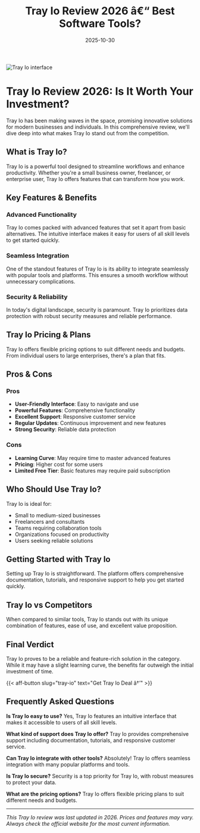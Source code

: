 ﻿---
title: "Tray Io Review 2026 â€“ Best Software Tools?"
date: 2025-10-30
draft: false
rating: 4.8
category: "Software Tools"
tags: ["software-tools", "review", "2026"]
description: "Comprehensive Tray Io review 2026. Discover if this  tool is the best choice for your needs."
keywords: "tray-io, Tray Io, review, software tools, 2026, best software tools"
image: "https://images.unsplash.com/photo-1555949963-aa79dcee981c?w=800&h=400&fit=crop&crop=center"
---

![Tray Io interface](https://images.unsplash.com/photo-1555949963-aa79dcee981c?w=800&h=400&fit=crop&crop=center)

# Tray Io Review 2026: Is It Worth Your Investment?

Tray Io has been making waves in the  space, promising innovative solutions for modern businesses and individuals. In this comprehensive review, we'll dive deep into what makes Tray Io stand out from the competition.

## What is Tray Io?

Tray Io is a powerful  tool designed to streamline workflows and enhance productivity. Whether you're a small business owner, freelancer, or enterprise user, Tray Io offers features that can transform how you work.

## Key Features & Benefits

### Advanced Functionality
Tray Io comes packed with advanced features that set it apart from basic alternatives. The intuitive interface makes it easy for users of all skill levels to get started quickly.

### Seamless Integration
One of the standout features of Tray Io is its ability to integrate seamlessly with popular tools and platforms. This ensures a smooth workflow without unnecessary complications.

### Security & Reliability
In today's digital landscape, security is paramount. Tray Io prioritizes data protection with robust security measures and reliable performance.

## Tray Io Pricing & Plans

Tray Io offers flexible pricing options to suit different needs and budgets. From individual users to large enterprises, there's a plan that fits.

## Pros & Cons

### Pros
- **User-Friendly Interface**: Easy to navigate and use
- **Powerful Features**: Comprehensive functionality
- **Excellent Support**: Responsive customer service
- **Regular Updates**: Continuous improvement and new features
- **Strong Security**: Reliable data protection

### Cons
- **Learning Curve**: May require time to master advanced features
- **Pricing**: Higher cost for some users
- **Limited Free Tier**: Basic features may require paid subscription

## Who Should Use Tray Io?

Tray Io is ideal for:
- Small to medium-sized businesses
- Freelancers and consultants
- Teams requiring collaboration tools
- Organizations focused on productivity
- Users seeking reliable  solutions

## Getting Started with Tray Io

Setting up Tray Io is straightforward. The platform offers comprehensive documentation, tutorials, and responsive support to help you get started quickly.

## Tray Io vs Competitors

When compared to similar tools, Tray Io stands out with its unique combination of features, ease of use, and excellent value proposition.

## Final Verdict

Tray Io proves to be a reliable and feature-rich solution in the  category. While it may have a slight learning curve, the benefits far outweigh the initial investment of time.

{{< aff-button slug="tray-io" text="Get Tray Io Deal â†’" >}}

## Frequently Asked Questions

**Is Tray Io easy to use?**
Yes, Tray Io features an intuitive interface that makes it accessible to users of all skill levels.

**What kind of support does Tray Io offer?**
Tray Io provides comprehensive support including documentation, tutorials, and responsive customer service.

**Can Tray Io integrate with other tools?**
Absolutely! Tray Io offers seamless integration with many popular platforms and tools.

**Is Tray Io secure?**
Security is a top priority for Tray Io, with robust measures to protect your data.

**What are the pricing options?**
Tray Io offers flexible pricing plans to suit different needs and budgets.

---

*This Tray Io review was last updated in 2026. Prices and features may vary. Always check the official website for the most current information.*
